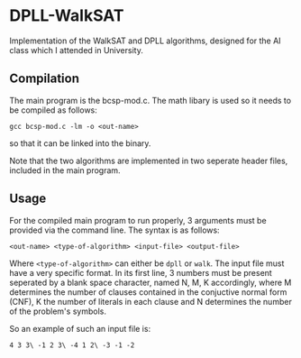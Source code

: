 # DPLL-WalkSAT
Implementation of the WalkSAT and DPLL algorithms, designed for the AI class which I attended in University.

## Compilation
The main program is the bcsp-mod.c. The math libary is used so it needs to be compiled as follows:

`gcc bcsp-mod.c -lm -o <out-name>`

so that it can be linked into the binary.

Note that the two algorithms are implemented in two seperate header files, included in the main program.

## Usage
For the compiled main program to run properly, 3 arguments must be provided via the command line. The syntax is as follows:

`<out-name> <type-of-algorithm> <input-file> <output-file>`

Where `<type-of-algorithm>` can either be `dpll` or `walk`. The input file must have a very specific format. In its first line, 3 numbers must be present seperated by a blank space character, named N, M, K accordingly, where M determines the number of clauses contained in the conjuctive normal form (CNF), K the number of literals in each clause and N determines the number of the problem's symbols. 

So an example of such an input file is:

`4 3 3\
-1 2 3\
-4 1 2\
-3 -1 -2`
